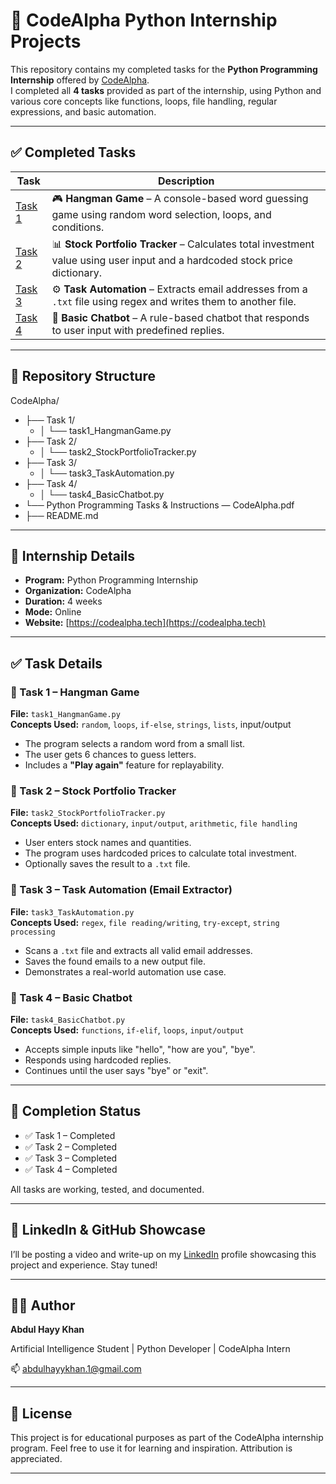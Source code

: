 
# 🐍 CodeAlpha Python Internship Projects 

This repository contains my completed tasks for the **Python Programming Internship** offered by [CodeAlpha](https://codealpha.tech/).  
I completed all **4 tasks** provided as part of the internship, using Python and various core concepts like functions, loops, file handling, regular expressions, and basic automation.

---

## ✅ Completed Tasks

| Task | Description |
|------|-------------|
| [Task 1](./Task%201) | 🎮 **Hangman Game** – A console-based word guessing game using random word selection, loops, and conditions. |
| [Task 2](./Task%202) | 📊 **Stock Portfolio Tracker** – Calculates total investment value using user input and a hardcoded stock price dictionary. |
| [Task 3](./Task%203) | ⚙️ **Task Automation** – Extracts email addresses from a `.txt` file using regex and writes them to another file. |
| [Task 4](./Task%204) | 💬 **Basic Chatbot** – A rule-based chatbot that responds to user input with predefined replies. |

---

##  📁 Repository Structure

CodeAlpha/
- ├── Task 1/
  - │ └── task1_HangmanGame.py
- ├── Task 2/
  - │ └── task2_StockPortfolioTracker.py
- ├── Task 3/
  - │ └── task3_TaskAutomation.py
- ├── Task 4/
  - │ └── task4_BasicChatbot.py
- └── Python Programming Tasks & Instructions — CodeAlpha.pdf
- ├── README.md

---

## 🧠 Internship Details

- **Program:** Python Programming Internship  
- **Organization:** CodeAlpha  
- **Duration:** 4 weeks  
- **Mode:** Online  
- **Website:** [https://codealpha.tech](https://codealpha.tech)

---

## ✅ Task Details

### 🔹 Task 1 – Hangman Game
**File:** `task1_HangmanGame.py`  
**Concepts Used:** `random`, `loops`, `if-else`, `strings`, `lists`, input/output  
- The program selects a random word from a small list.
- The user gets 6 chances to guess letters.
- Includes a **"Play again"** feature for replayability.


### 🔹 Task 2 – Stock Portfolio Tracker
**File:** `task2_StockPortfolioTracker.py`  
**Concepts Used:** `dictionary`, `input/output`, `arithmetic`, `file handling`  
- User enters stock names and quantities.
- The program uses hardcoded prices to calculate total investment.
- Optionally saves the result to a `.txt` file.


### 🔹 Task 3 – Task Automation (Email Extractor)
**File:** `task3_TaskAutomation.py`  
**Concepts Used:** `regex`, `file reading/writing`, `try-except`, `string processing`  
- Scans a `.txt` file and extracts all valid email addresses.
- Saves the found emails to a new output file.
- Demonstrates a real-world automation use case.


### 🔹 Task 4 – Basic Chatbot
**File:** `task4_BasicChatbot.py`  
**Concepts Used:** `functions`, `if-elif`, `loops`, `input/output`  
- Accepts simple inputs like "hello", "how are you", "bye".
- Responds using hardcoded replies.
- Continues until the user says "bye" or "exit".

---

## 🏁 Completion Status

- ✅ Task 1 – Completed
- ✅ Task 2 – Completed
- ✅ Task 3 – Completed
- ✅ Task 4 – Completed

All tasks are working, tested, and documented.

---

## 📢 LinkedIn & GitHub Showcase

I’ll be posting a video and write-up on my [LinkedIn](https://wwww.linkedin.com/in/abdul-hayy-khan) profile showcasing this project and experience. Stay tuned!

---

## 🙋‍♂️ Author

**Abdul Hayy Khan**

Artificial Intelligence Student | Python Developer | CodeAlpha Intern

📫 abdulhayykhan.1@gmail.com

---

## 📌 License

This project is for educational purposes as part of the CodeAlpha internship program. Feel free to use it for learning and inspiration. Attribution is appreciated.

---



